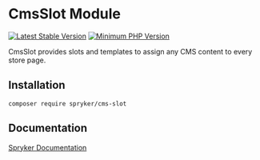 # CmsSlot Module
[![Latest Stable Version](https://poser.pugx.org/spryker/cms-slot/v/stable.svg)](https://packagist.org/packages/spryker/cms-slot)
[![Minimum PHP Version](https://img.shields.io/badge/php-%3E%3D%207.4-8892BF.svg)](https://php.net/)

CmsSlot provides slots and templates to assign any CMS content to every store page.

## Installation

```
composer require spryker/cms-slot
```

## Documentation

[Spryker Documentation](https://academy.spryker.com/developing_with_spryker/module_guide/modules.html)
